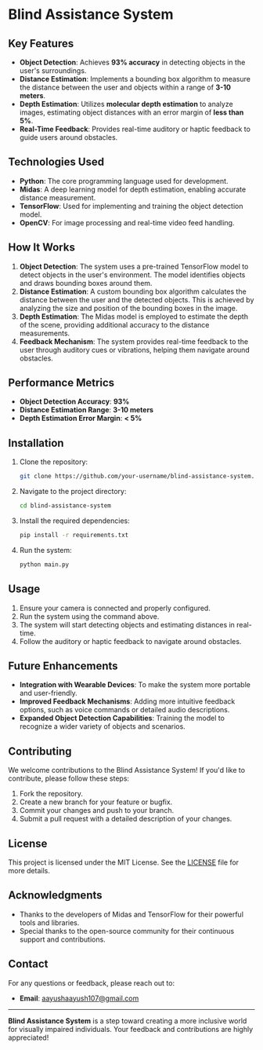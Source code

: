 # Blind Assistance System


## Key Features

- **Object Detection**: Achieves **93% accuracy** in detecting objects in the user's surroundings.
- **Distance Estimation**: Implements a bounding box algorithm to measure the distance between the user and objects within a range of **3-10 meters**.
- **Depth Estimation**: Utilizes **molecular depth estimation** to analyze images, estimating object distances with an error margin of **less than 5%**.
- **Real-Time Feedback**: Provides real-time auditory or haptic feedback to guide users around obstacles.

## Technologies Used

- **Python**: The core programming language used for development.
- **Midas**: A deep learning model for depth estimation, enabling accurate distance measurement.
- **TensorFlow**: Used for implementing and training the object detection model.
- **OpenCV**: For image processing and real-time video feed handling.

## How It Works

1. **Object Detection**: The system uses a pre-trained TensorFlow model to detect objects in the user's environment. The model identifies objects and draws bounding boxes around them.
2. **Distance Estimation**: A custom bounding box algorithm calculates the distance between the user and the detected objects. This is achieved by analyzing the size and position of the bounding boxes in the image.
3. **Depth Estimation**: The Midas model is employed to estimate the depth of the scene, providing additional accuracy to the distance measurements.
4. **Feedback Mechanism**: The system provides real-time feedback to the user through auditory cues or vibrations, helping them navigate around obstacles.

## Performance Metrics

- **Object Detection Accuracy**: **93%**
- **Distance Estimation Range**: **3-10 meters**
- **Depth Estimation Error Margin**: **< 5%**

## Installation

1. Clone the repository:
   ```bash
   git clone https://github.com/your-username/blind-assistance-system.git
   ```
2. Navigate to the project directory:
   ```bash
   cd blind-assistance-system
   ```
3. Install the required dependencies:
   ```bash
   pip install -r requirements.txt
   ```
4. Run the system:
   ```bash
   python main.py
   ```

## Usage

1. Ensure your camera is connected and properly configured.
2. Run the system using the command above.
3. The system will start detecting objects and estimating distances in real-time.
4. Follow the auditory or haptic feedback to navigate around obstacles.

## Future Enhancements

- **Integration with Wearable Devices**: To make the system more portable and user-friendly.
- **Improved Feedback Mechanisms**: Adding more intuitive feedback options, such as voice commands or detailed audio descriptions.
- **Expanded Object Detection Capabilities**: Training the model to recognize a wider variety of objects and scenarios.

## Contributing

We welcome contributions to the Blind Assistance System! If you'd like to contribute, please follow these steps:

1. Fork the repository.
2. Create a new branch for your feature or bugfix.
3. Commit your changes and push to your branch.
4. Submit a pull request with a detailed description of your changes.

## License

This project is licensed under the MIT License. See the [LICENSE](LICENSE) file for more details.

## Acknowledgments

- Thanks to the developers of Midas and TensorFlow for their powerful tools and libraries.
- Special thanks to the open-source community for their continuous support and contributions.

## Contact

For any questions or feedback, please reach out to:


- **Email**: aayushaayush107@gmail.com


---

**Blind Assistance System** is a step toward creating a more inclusive world for visually impaired individuals. Your feedback and contributions are highly appreciated!
